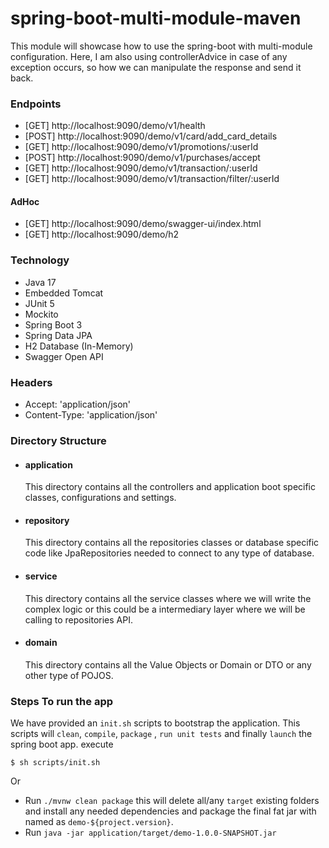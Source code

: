 # spring-boot-multi-module-maven

This module will showcase how to use the spring-boot with multi-module configuration. Here, I am also using controllerAdvice in case of any exception occurs, so how we can manipulate the response and send it back.

### Endpoints

- [GET] http://localhost:9090/demo/v1/health
- [POST] http://localhost:9090/demo/v1/card/add_card_details
- [GET] http://localhost:9090/demo/v1/promotions/:userId
- [POST] http://localhost:9090/demo/v1/purchases/accept
- [GET] http://localhost:9090/demo/v1/transaction/:userId
- [GET] http://localhost:9090/demo/v1/transaction/filter/:userId

#### AdHoc

- [GET] http://localhost:9090/demo/swagger-ui/index.html
- [GET] http://localhost:9090/demo/h2

### Technology

- Java 17
- Embedded Tomcat
- JUnit 5
- Mockito
- Spring Boot 3
- Spring Data JPA
- H2 Database (In-Memory)
- Swagger Open API

### Headers

- Accept: 'application/json'
- Content-Type: 'application/json'

### Directory Structure

- #### application
  This directory contains all the controllers and application boot specific classes, configurations and settings.

- #### repository
  This directory contains all the repositories classes or database specific code like JpaRepositories needed to connect
  to any type of database.

- #### service
  This directory contains all the service classes where we will write the complex logic or this could be a intermediary
  layer where we will be calling to repositories API.

- #### domain
  This directory contains all the Value Objects or Domain or DTO or any other type of POJOS.

### Steps To run the app

We have provided an `init.sh` scripts to bootstrap the application. This scripts will `clean`, `compile`, `package`
, `run unit tests` and finally `launch` the spring boot app. execute

```
$ sh scripts/init.sh
```

Or

- Run ```./mvnw clean package``` this will delete all/any `target` existing folders and install any needed dependencies
  and package the final fat jar with named as `demo-${project.version}`.
- Run ```java -jar application/target/demo-1.0.0-SNAPSHOT.jar```
